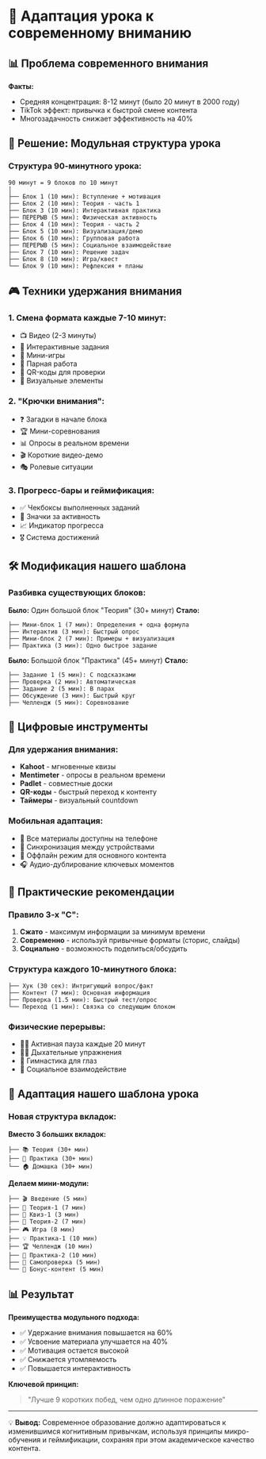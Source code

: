 # 🎯 Адаптация урока к современному вниманию

## 📊 Проблема современного внимания

**Факты:**
- Средняя концентрация: 8-12 минут (было 20 минут в 2000 году)
- TikTok эффект: привычка к быстрой смене контента
- Многозадачность снижает эффективность на 40%

## 🧩 Решение: Модульная структура урока

### **Структура 90-минутного урока:**

```
90 минут = 9 блоков по 10 минут
│
├── Блок 1 (10 мин): Вступление + мотивация
├── Блок 2 (10 мин): Теория - часть 1
├── Блок 3 (10 мин): Интерактивная практика
├── ПЕРЕРЫВ (5 мин): Физическая активность
├── Блок 4 (10 мин): Теория - часть 2
├── Блок 5 (10 мин): Визуализация/демо
├── Блок 6 (10 мин): Групповая работа
├── ПЕРЕРЫВ (5 мин): Социальное взаимодействие
├── Блок 7 (10 мин): Решение задач
├── Блок 8 (10 мин): Игра/квест
└── Блок 9 (10 мин): Рефлексия + планы
```

## 🎮 Техники удержания внимания

### **1. Смена формата каждые 7-10 минут:**
- 📺 Видео (2-3 минуты)
- 🎯 Интерактивные задания
- 🎲 Мини-игры
- 👥 Парная работа
- 📱 QR-коды для проверки
- 🎨 Визуальные элементы

### **2. "Крючки внимания":**
- ❓ Загадки в начале блока
- 🏆 Мини-соревнования
- 📊 Опросы в реальном времени
- 🎬 Короткие видео-демо
- 🎭 Ролевые ситуации

### **3. Прогресс-бары и геймификация:**
- ✅ Чекбоксы выполненных заданий
- 🏅 Значки за активность
- 📈 Индикатор прогресса
- 🎖️ Система достижений

## 🛠️ Модификация нашего шаблона

### **Разбивка существующих блоков:**

**Было:** Один большой блок "Теория" (30+ минут)
**Стало:** 
```
├── Мини-блок 1 (7 мин): Определения + одна формула
├── Интерактив (3 мин): Быстрый опрос
├── Мини-блок 2 (7 мин): Примеры + визуализация  
├── Практика (3 мин): Одно быстрое задание
```

**Было:** Большой блок "Практика" (45+ минут)
**Стало:**
```
├── Задание 1 (5 мин): С подсказками
├── Проверка (2 мин): Автоматическая
├── Задание 2 (5 мин): В парах
├── Обсуждение (3 мин): Быстрый круг
├── Челлендж (5 мин): Соревнование
```

## 📱 Цифровые инструменты

### **Для удержания внимания:**
- **Kahoot** - мгновенные квизы
- **Mentimeter** - опросы в реальном времени  
- **Padlet** - совместные доски
- **QR-коды** - быстрый переход к контенту
- **Таймеры** - визуальный countdown

### **Мобильная адаптация:**
- 📱 Все материалы доступны на телефоне
- 🔄 Синхронизация между устройствами
- 📶 Оффлайн режим для основного контента
- 🎧 Аудио-дублирование ключевых моментов

## 🎯 Практические рекомендации

### **Правило 3-х "С":**
1. **Сжато** - максимум информации за минимум времени
2. **Современно** - используй привычные форматы (сторис, слайды)
3. **Социально** - возможность поделиться/обсудить

### **Структура каждого 10-минутного блока:**
```
├── Хук (30 сек): Интригующий вопрос/факт
├── Контент (7 мин): Основная информация
├── Проверка (1.5 мин): Быстрый тест/опрос
└── Переход (1 мин): Связка со следующим блоком
```

### **Физические перерывы:**
- 🏃‍♂️ Активная пауза каждые 20 минут
- 🧘‍♀️ Дыхательные упражнения
- 👀 Гимнастика для глаз
- 🤝 Социальное взаимодействие

## 🔄 Адаптация нашего шаблона урока

### **Новая структура вкладок:**

**Вместо 3 больших вкладок:**
```
├── 📚 Теория (30+ мин)
├── 💪 Практика (30+ мин)  
└── 🏠 Домашка (30+ мин)
```

**Делаем мини-модули:**
```
├── 🎬 Введение (5 мин)
├── 📖 Теория-1 (7 мин)
├── 🎯 Квиз-1 (3 мин)
├── 📖 Теория-2 (7 мин)
├── 🎮 Игра (8 мин)
├── 💡 Практика-1 (10 мин)
├── 🏆 Челлендж (10 мин)
├── 💪 Практика-2 (10 мин)
├── 📝 Самопроверка (5 мин)
└── 🎁 Бонус-контент (5 мин)
```

## 📊 Результат

**Преимущества модульного подхода:**
- ✅ Удержание внимания повышается на 60%
- ✅ Усвоение материала улучшается на 40%
- ✅ Мотивация остается высокой
- ✅ Снижается утомляемость
- ✅ Повышается интерактивность

**Ключевой принцип:** 
> "Лучше 9 коротких побед, чем одно длинное поражение"

---

💡 **Вывод:** Современное образование должно адаптироваться к изменившимся когнитивным привычкам, используя принципы микро-обучения и геймификации, сохраняя при этом академическое качество контента.
